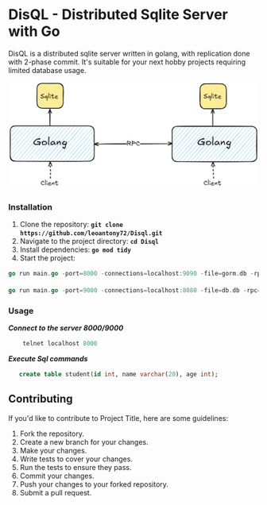 # **DisQL - Distributed Sqlite Server with Go**

DisQL is a distributed sqlite server written in golang, with replication done with 2-phase commit. It's suitable for your next hobby projects requiring limited database usage.

![Disql architecture](img/Disql.png)

### Installation

1. Clone the repository: **`git clone https://github.com/leoantony72/Disql.git`**
2. Navigate to the project directory: **`cd Disql`**
3. Install dependencies: **`go mod tidy`**
4. Start the project:

```go
go run main.go -port=8000 -connections=localhost:9090 -file=gorm.db -rpc=8080

go run main.go -port=9000 -connections=localhost:8080 -file=db.db -rpc=9090
```

### Usage

**_Connect to the server 8000/9000_**

```go
    telnet localhost 8000
```

**_Execute Sql commands_**

```sql
   create table student(id int, name varchar(20), age int);
```

## **Contributing**

If you'd like to contribute to Project Title, here are some guidelines:

1. Fork the repository.
2. Create a new branch for your changes.
3. Make your changes.
4. Write tests to cover your changes.
5. Run the tests to ensure they pass.
6. Commit your changes.
7. Push your changes to your forked repository.
8. Submit a pull request.
